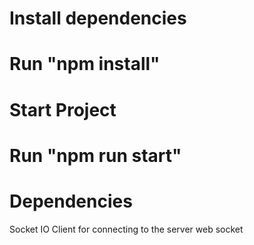 

# Install dependencies
# Run "npm install"



# Start Project
# Run "npm run start"


# Dependencies
Socket IO Client for connecting to the server web socket



